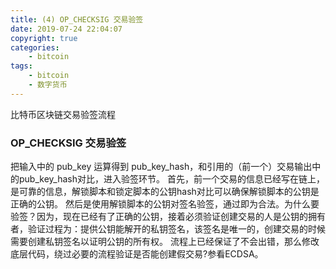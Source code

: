 ```yaml
---
title: (4) OP_CHECKSIG 交易验签
date: 2019-07-24 22:04:07
copyright: true
categories:
    - bitcoin
tags:
    - bitcoin
    - 数字货币
---
```

比特币区块链交易验签流程

<!-- more -->

### **OP_CHECKSIG 交易验签**



把输入中的 pub_key 运算得到 pub_key_hash，和引用的（前一个）交易输出中的pub_key_hash对比，进入验签环节。 
首先，前一个交易的信息已经写在链上，是可靠的信息，解锁脚本和锁定脚本的公钥hash对比可以确保解锁脚本的公钥是正确的公钥。 
然后是使用解锁脚本的公钥对签名验签，通过即为合法。为什么要验签？因为，现在已经有了正确的公钥，接着必须验证创建交易的人是公钥的拥有者，验证过程为：提供公钥能解开的私钥签名，该签名是唯一的，创建交易的时候需要创建私钥签名以证明公钥的所有权。
流程上已经保证了不会出错，那么修改底层代码，绕过必要的流程验证是否能创建假交易?参看ECDSA。 
